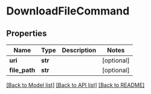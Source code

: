 # DownloadFileCommand

## Properties
Name | Type | Description | Notes
------------ | ------------- | ------------- | -------------
**uri** | **str** |  | [optional] 
**file_path** | **str** |  | [optional] 

[[Back to Model list]](../README.md#documentation-for-models) [[Back to API list]](../README.md#documentation-for-api-endpoints) [[Back to README]](../README.md)


